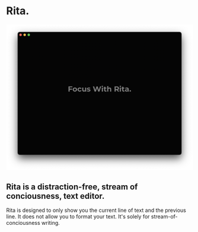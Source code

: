 # Rita.

![Screenshot of Rita Writing App](public/rita-screenshot.png)


## Rita is a distraction-free, stream of conciousness, text editor.

Rita is designed to only show you the current line of text and the previous line. It does not allow you to format your text. It's solely for stream-of-conciousness writing.

